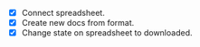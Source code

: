 - [x] Connect spreadsheet.
- [x] Create new docs from format.
- [x] Change state on spreadsheet to downloaded.
